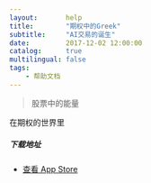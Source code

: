 ```yaml
---
layout:       help
title:        "期权中的Greek"
subtitle:     "AI交易的诞生"
date:         2017-12-02 12:00:00
catalog:      true
multilingual: false
tags:
    - 帮助文档
---
```


> 股票中的能量

在期权的世界里

##### 下载地址

-  [查看 App Store][1]

[1]: http://itunes.apple.com/us/app/id1228960496